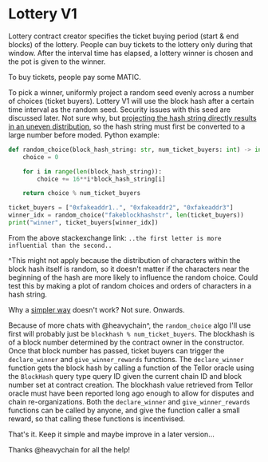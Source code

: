 # Lottery V1

Lottery contract creator specifies the ticket buying period (start & end blocks) of the lottery.
People can buy tickets to the lottery only during that window. After the interval time has elapsed,
a lottery winner is chosen and the pot is given to the winner.

To buy tickets, people pay some MATIC.

To pick a winner, uniformly project a random seed evenly across a number of choices (ticket buyers). Lottery V1 will use the block hash after a certain time interval as the random seed. Security issues with this seed are discussed later. Not sure why, but [projecting the hash string directly results in an uneven distribution](https://stats.stackexchange.com/questions/26344/how-to-uniformly-project-a-hash-to-a-fixed-number-of-buckets), so the hash string must first be converted to a large number before moded. Python example:
```python
def random_choice(block_hash_string: str, num_ticket_buyers: int) -> int:
    choice = 0

    for i in range(len(block_hash_string)):
        choice += 16**i*block_hash_string[i]

    return choice % num_ticket_buyers

ticket_buyers = ["0xfakeaddr1..", "0xfakeaddr2", "0xfakeaddr3"]
winner_idx = random_choice("fakeblockhashstr", len(ticket_buyers))
print("winner", ticket_buyers[winner_idx])
```
From the above stackexchange link: `..the first letter is more influential than the second..`

^This might not apply because the distribution of characters within the block hash itself is random, so it doesn't matter if the characters near the beginning of the hash are more likely to influence the random choice. Could test this by making a plot of random choices and orders of characters in a hash string.

Why a [simpler way](https://stackoverflow.com/questions/33809770/hash-function-that-can-return-a-integer-range-based-on-string) doesn't work? Not sure. Onwards.

Because of more chats with @heavychain^, the `random_choice` algo I'll use first will probably just be `blockhash % num_ticket_buyers`.
The blockhash is of a block number determined by the contract owner in the constructor. Once that block number has passed,
ticket buyers can trigger the `declare_winner` and `give_winner_rewards` functions. The `declare_winner`
function gets the block hash by calling a function of the Tellor oracle using the `BlockHash` query type query ID 
given the current chain ID and block number set at contract creation. The blockhash value retrieved from
Tellor oracle must have been reported long ago enough to allow for disputes and chain re-organizations.
Both the `declare_winner` and `give_winner_rewards` functions can be called by anyone, and give the
function caller a small reward, so that calling these functions is incentivised.

That's it. Keep it simple and maybe improve in a later version...

Thanks @heavychain for all the help!
    